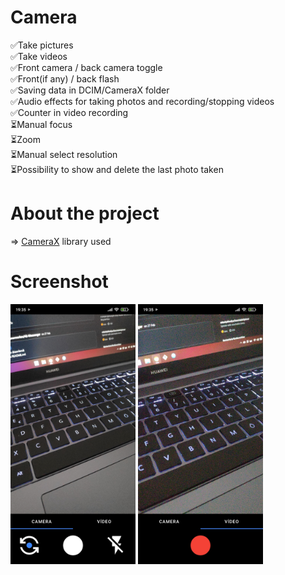 # Camera

✅Take pictures<br/>
✅Take videos<br/>
✅Front camera / back camera toggle<br/>
✅Front(if any) / back flash<br/>
✅Saving data in DCIM/CameraX folder<br/>
✅Audio effects for taking photos and recording/stopping videos<br/>
✅Counter in video recording<br/>
⏳Manual focus<br/>
⏳Zoom<br/>
⏳Manual select resolution<br/>
⏳Possibility to show and delete the last photo taken<br/>

# About the project
=> [CameraX](https://developer.android.com/training/camerax) library used

# Screenshot
<img src="https://github.com/onermorkoc/Camera/blob/main/images/images%20(1).jpg" width="200"> <img src="https://github.com/onermorkoc/Camera/blob/main/images/images%20(2).jpg" width="200">
